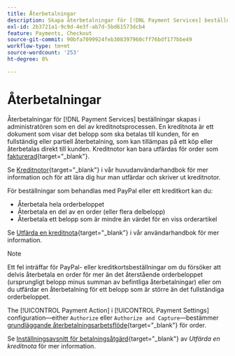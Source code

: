 ```yaml
---
title: Återbetalningar
description: Skapa återbetalningar för [!DNL Payment Services] beställningar hos administratören som en del av kreditnotsprocessen.
exl-id: 2b3721a1-9c9d-4e3f-ab7d-5bd61573dcb4
feature: Payments, Checkout
source-git-commit: 90bfa7099924feb308397960cff76bdf177bbe49
workflow-type: tm+mt
source-wordcount: '253'
ht-degree: 0%

---
```


# Återbetalningar

Återbetalningar för [!DNL Payment Services] beställningar skapas i administratören som en del av kreditnotsprocessen. En kreditnota är ett dokument som visar det belopp som ska betalas till kunden, för en fullständig eller partiell återbetalning, som kan tillämpas på ett köp eller återbetalas direkt till kunden. Kreditnotor kan bara utfärdas för order som [fakturerad](https://docs.magento.com/user-guide/sales/invoice-create.html){target="_blank"}.

Se [Kreditnotor](https://docs.magento.com/user-guide/sales/credit-memos.html){target="_blank"} i vår huvudanvändarhandbok för mer information och för att lära dig hur man utfärdar och skriver ut kreditnotor.

För beställningar som behandlas med PayPal eller ett kreditkort kan du:

* Återbetala hela orderbeloppet
* Återbetala en del av en order (eller flera delbelopp)
* Återbetala ett belopp som är mindre än värdet för en viss orderartikel

Se [Utfärda en kreditnota](https://docs.magento.com/user-guide/sales/credit-memo-create.html){target="_blank"} i vår användarhandbok för mer information.

>[!NOTE]
>
>Ett fel inträffar för PayPal- eller kreditkortsbeställningar om du försöker att delvis återbetala en order för mer än det återstående orderbeloppet (ursprungligt belopp minus summan av befintliga återbetalningar) eller om du utfärdar en återbetalning för ett belopp som är större än det fullständiga orderbeloppet.

The [!UICONTROL Payment Action] i [!UICONTROL Payment Settings] configuration—either `Authorize` eller `Authorize and Capture`—bestämmer [grundläggande återbetalningsarbetsflöde](https://docs.magento.com/user-guide/sales/credit-memos.html#refund-workflow){target="_blank"} för order.

Se [Inställningsavsnitt för betalningsåtgärd](https://docs.magento.com/user-guide/sales/credit-memo-create.html#payment-action-setting){target="_blank"} av _Utfärda en kreditnota_ för mer information.
